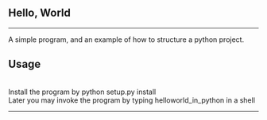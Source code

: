 ## Hello, World
<hr>
A simple program, and an example of how to structure a python project.

## Usage
<br>
Install the program by python setup.py install<br>
Later you may invoke the program by typing helloworld_in_python in a shell
<hr>


